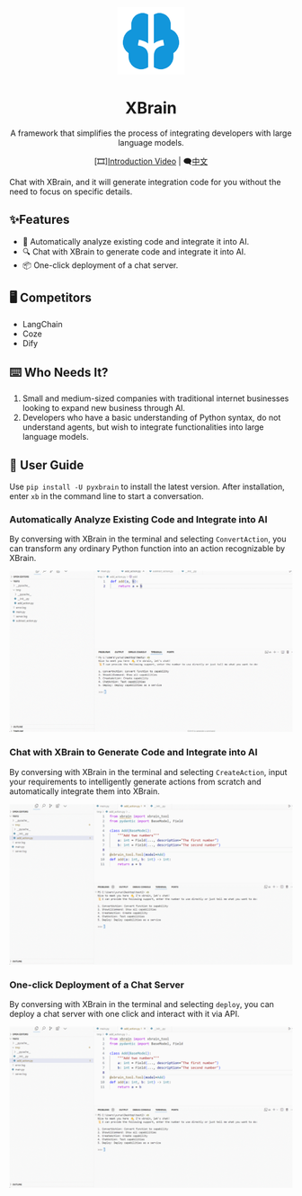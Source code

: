 <div align="center"><a name="readme-top">

<img src="./image/README/logo.png" width="120" height="120" alt="XBrain">
<h1>XBrain</h1>

A framework that simplifies the process of integrating developers with large language models.

[🎞️][Introduction Video](https://www.bilibili.com/video/BV1c52FY4E51/?share_source=copy_web&vd_source=c28e503b050f016c21660b69e391d391) | 🗨[中文](https://github.com/yuruotong1/xbrain/blob/master/README.md)

</div>

Chat with XBrain, and it will generate integration code for you without the need to focus on specific details.

## ✨Features

* 🌈 Automatically analyze existing code and integrate it into AI.
* 🔍 Chat with XBrain to generate code and integrate it into AI.
* 📦 One-click deployment of a chat server.

## 🖥 Competitors

- LangChain
- Coze
- Dify

## ⌨️ Who Needs It?

1. Small and medium-sized companies with traditional internet businesses looking to expand new business through AI.
2. Developers who have a basic understanding of Python syntax, do not understand agents, but wish to integrate functionalities into large language models.

## 🍬 User Guide

Use `pip install -U pyxbrain` to install the latest version. After installation, enter `xb` in the command line to start a conversation.

### Automatically Analyze Existing Code and Integrate into AI

By conversing with XBrain in the terminal and selecting `ConvertAction`, you can transform any ordinary Python function into an action recognizable by XBrain.

![convert](./image/README/xbrain_convert.gif)

### Chat with XBrain to Generate Code and Integrate into AI

By conversing with XBrain in the terminal and selecting `CreateAction`, input your requirements to intelligently generate actions from scratch and automatically integrate them into XBrain.

![img](./image/README/xbrain_create.gif)

### One-click Deployment of a Chat Server

By conversing with XBrain in the terminal and selecting `deploy`, you can deploy a chat server with one click and interact with it via API.

![img](./image/README/xbrain_deploy.gif)
